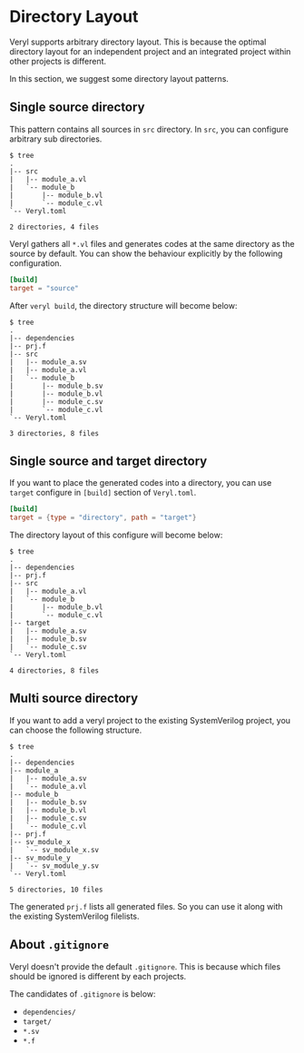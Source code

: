 # Directory Layout

Veryl supports arbitrary directory layout.
This is because the optimal directory layout for an independent project and an integrated project within other projects is different.

In this section, we suggest some directory layout patterns.

## Single source directory

This pattern contains all sources in `src` directory.
In `src`, you can configure arbitrary sub directories.

```
$ tree
.
|-- src
|   |-- module_a.vl
|   `-- module_b
|       |-- module_b.vl
|       `-- module_c.vl
`-- Veryl.toml

2 directories, 4 files
```

Veryl gathers all `*.vl` files and generates codes at the same directory as the source by default.
You can show the behaviour explicitly by the following configuration.

```toml
[build]
target = "source"
```

After `veryl build`, the directory structure will become below:

```
$ tree
.
|-- dependencies
|-- prj.f
|-- src
|   |-- module_a.sv
|   |-- module_a.vl
|   `-- module_b
|       |-- module_b.sv
|       |-- module_b.vl
|       |-- module_c.sv
|       `-- module_c.vl
`-- Veryl.toml

3 directories, 8 files
```

## Single source and target directory

If you want to place the generated codes into a directory, you can use `target` configure in `[build]` section of `Veryl.toml`.

```toml
[build]
target = {type = "directory", path = "target"}
```

The directory layout of this configure will become below:

```
$ tree
.
|-- dependencies
|-- prj.f
|-- src
|   |-- module_a.vl
|   `-- module_b
|       |-- module_b.vl
|       `-- module_c.vl
|-- target
|   |-- module_a.sv
|   |-- module_b.sv
|   `-- module_c.sv
`-- Veryl.toml

4 directories, 8 files
```

## Multi source directory

If you want to add a veryl project to the existing SystemVerilog project, you can choose the following structure.

```
$ tree
.
|-- dependencies
|-- module_a
|   |-- module_a.sv
|   `-- module_a.vl
|-- module_b
|   |-- module_b.sv
|   |-- module_b.vl
|   |-- module_c.sv
|   `-- module_c.vl
|-- prj.f
|-- sv_module_x
|   `-- sv_module_x.sv
|-- sv_module_y
|   `-- sv_module_y.sv
`-- Veryl.toml

5 directories, 10 files
```

The generated `prj.f` lists all generated files. So you can use it along with the existing SystemVerilog filelists.

## About `.gitignore`

Veryl doesn't provide the default `.gitignore`.
This is because which files should be ignored is different by each projects.

The candidates of `.gitignore` is below:

* `dependencies/`
* `target/`
* `*.sv`
* `*.f`
